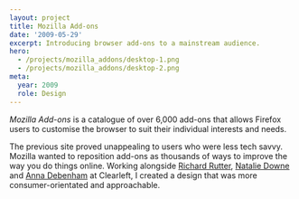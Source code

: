 ```yaml
---
layout: project
title: Mozilla Add-ons
date: '2009-05-29'
excerpt: Introducing browser add-ons to a mainstream audience.
hero:
  - /projects/mozilla_addons/desktop-1.png
  - /projects/mozilla_addons/desktop-2.png
meta:
  year: 2009
  role: Design
---
```

_Mozilla Add-ons_ is a catalogue of over 6,000 add-ons that allows Firefox users to customise the browser to suit their individual interests and needs.

The previous site proved unappealing to users who were less tech savvy. Mozilla wanted to reposition add-ons as thousands of ways to improve the way you do things online. Working alongside [Richard Rutter][1], [Natalie Downe][2] and [Anna Debenham][3] at Clearleft, I created a design that was more consumer-orientated and approachable.

[1]: http://clearleft.com/is/richard-rutter/
[2]: http://clearleft.com/is/natalie-downe/
[3]: http://maban.co.uk/
